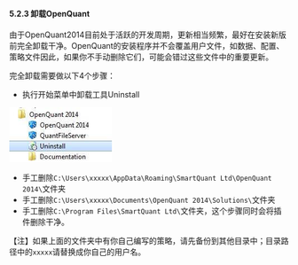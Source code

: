 #### 5.2.3 卸载OpenQuant

由于OpenQuant2014目前处于活跃的开发周期，更新相当频繁，最好在安装新版前完全卸载干净。OpenQuant的安装程序并不会覆盖用户文件，如数据、配置、策略文件因此，如果你不手动删除它们，可能会错过这些文件中的重要更新。

完全卸载需要做以下4个步骤：

* 执行开始菜单中卸载工具Uninstall

![卸载OpenQuant](Image/05.2.3-Uninstall-Openquant.jpg)

* 手工删除`C:\Users\xxxxx\AppData\Roaming\SmartQuant Ltd\OpenQuant 2014\`文件夹
* 手工删除`C:\Users\xxxxx\Documents\OpenQuant 2014\Solutions\`文件夹
* 手工删除`C:\Program Files\SmartQuant Ltd\`文件夹，这个步骤同时会将插件删除干净。

【注】如果上面的文件夹中有你自己编写的策略，请先备份到其他目录中；目录路径中的`xxxxx`请替换成你自己的用户名。
